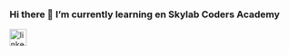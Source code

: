 ### Hi there 👋  I’m currently learning en Skylab Coders Academy

[<img src="https://trello-attachments.s3.amazonaws.com/5f6c74a4a4db4d2f90868910/5f6c76da9b032e8f52751327/fcfb7216c812ec4a21a797126f17e3a7/linkedin-black.svg" witdth="30" height="30" alt="linkedin"/>](https://www.linkedin.com/in/esthermorillo/)

<!--
**EstherMorillo/EstherMorillo** is a ✨ _special_ ✨ repository because its `README.md` (this file) appears on your GitHub profile.

Here are some ideas to get you started:

- 🔭 I’m currently working on ...
- 🌱 I’m currently learning ...
- 👯 I’m looking to collaborate on ...
- 🤔 I’m looking for help with ...
- 💬 Ask me about ...
- 📫 How to reach me: ...
- 😄 Pronouns: ...
- ⚡ Fun fact: ...
-->

